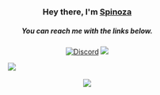 <div align="center">
  <h3>Hey there, I'm <a href="https://spinoza.wtf">Spinoza</a></h3>
  <h5>You can reach me with the links below.</h5>

  <p>
    <a href="https://discord.com/users/119788257859993601"><img alt="Discord" title="Discord" src="https://img.shields.io/badge/-Discord-7289DA?style=for-the-badge&logo=discord&logoColor=white"/></a>
    <a href="https://instagram.com/spinozapy" target="_blank"><img src="https://img.shields.io/badge/INSTAGRAM%20-DC3175.svg?&style=for-the-badge&logo=instagram&logoColor=white"></a>
  </p>

  <div style="display: flex; justify-content: center; flex-direction: column;">
    <div style="width: 200px; text-align: center;">
      <a href="https://github.com/spinozapy"> 
        <img src="https://komarev.com/ghpvc/?username=spinozapy&style=plastic&label=Profile+Views:">
      </a>
    </div>
   <br>
  <div class="center">
      <a href="https://github-readme-stats.vercel.app/api/top-langs/?username=spinozapy&hide=php&theme=dark">
        <img src="https://github-readme-stats.vercel.app/api/top-langs/?username=spinozapy&hide=php&theme=dark" />
      </a>
    </div>
  </div>
</div>
